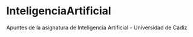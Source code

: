 # InteligenciaArtificial
Apuntes de la asignatura de Inteligencia Artificial - Universidad de Cadiz
